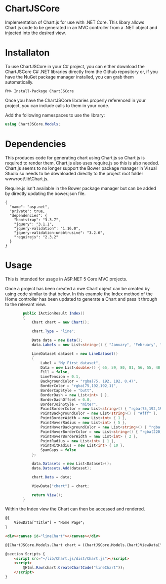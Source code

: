 # ChartJSCore
Implementation of Chart.js for use with .NET Core. This libary allows Chart.js code to be generated in an MVC controller from a .NET object and injected into the desired view.

# Installaton
To use ChartJSCore in your C# project, you can either download the ChartJSCore C# .NET libraries directly from the Github repository or, if you have the NuGet package manager installed, you can grab them automatically.

```
PM> Install-Package ChartJSCore
```
Once you have the ChartJSCore libraries properly referenced in your project, you can include calls to them in your code.

Add the following namespaces to use the library:

```C#
using ChartJSCore.Models;
```
# Dependencies
This produces code for generating chart using Chart.js so Chart.js is required to render them, Chart.js also uses require.js so this is also needed. Chart.js seems to no longer support the Bower package manager in Visual Studio so needs to be downloaded directly to the project root folder wwwroot\lib\Chart.js.

Require.js isn't available in the Bower package manager but can be added by directly updating the bower.json file.

```
{
  "name": "asp.net",
  "private": true,
  "dependencies": {
    "bootstrap": "3.3.7",
    "jquery": "3.1.1",
    "jquery-validation": "1.16.0",
    "jquery-validation-unobtrusive": "3.2.6",
    "requirejs": "2.3.2"
  }
}
```

# Usage
This is intended for usage in ASP.NET 5 Core MVC projects.

Once a project has been created a nwe Chart object can be created by using code similar to that below. In this example the Index method of the Home controller has been updated to generate a Chart and pass it through to the relevant view.

```C#
        public IActionResult Index()
        {
            Chart chart = new Chart();

            chart.Type = "line";

            Data data = new Data();
            data.Labels = new List<string>() { "January", "February", "March", "April", "May", "June", "July" };

            LineDataset dataset = new LineDataset()
            {
                Label = "My First dataset",
                Data = new List<double>() { 65, 59, 80, 81, 56, 55, 40 },
                Fill = false,
                LineTension = 0.1,
                BackgroundColor = "rgba(75, 192, 192, 0.4)",
                BorderColor = "rgba(75,192,192,1)",
                BorderCapStyle = "butt",
                BorderDash = new List<int> { },
                BorderDashOffset = 0.0,
                BorderJoinStyle = "miter",
                PointBorderColor = new List<string>() { "rgba(75,192,192,1)" },
                PointBackgroundColor = new List<string>() { "#fff" },
                PointBorderWidth = new List<int> { 1 },
                PointHoverRadius = new List<int> { 5 },
                PointHoverBackgroundColor = new List<string>() { "rgba(75,192,192,1)" },
                PointHoverBorderColor = new List<string>() { "rgba(220,220,220,1)" },
                PointHoverBorderWidth = new List<int> { 2 },
                PointRadius = new List<int> { 1 },
                PointHitRadius = new List<int> { 10 },
                SpanGaps = false
            };

            data.Datasets = new List<Dataset>();
            data.Datasets.Add(dataset);

            chart.Data = data;

            ViewData["chart"] = chart;

            return View();
        }
```

Within the Index view the Chart can then be accessed and rendered.

```HTML
@{
    ViewData["Title"] = "Home Page";
}

<div><canvas id="lineChart"></canvas></div>

@{ChartJSCore.Models.Chart chart = (ChartJSCore.Models.Chart)ViewData["chart"]; }

@section Scripts {
    <script src="~/lib/Chart.js/dist/Chart.js"></script>
    <script>
        @Html.Raw(chart.CreateChartCode("lineChart"));
    </script>
}
```

